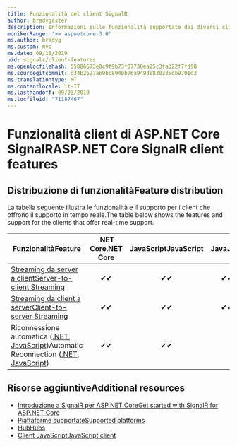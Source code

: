 ```yaml
---
title: Funzionalità del client SignalR
author: bradygaster
description: Informazioni sulle funzionalità supportate dai diversi client di ASP.NET Core SignalR.
monikerRange: '>= aspnetcore-3.0'
ms.author: bradyg
ms.custom: mvc
ms.date: 09/18/2019
uid: signalr/client-features
ms.openlocfilehash: 55086673e0c9f9b73f07730ea25c3fa322f7fd98
ms.sourcegitcommit: d34b2627a69bc8940b76a949de830335db9701d3
ms.translationtype: MT
ms.contentlocale: it-IT
ms.lasthandoff: 09/23/2019
ms.locfileid: "71187467"
---
```

# <a name="aspnet-core-signalr-client-features"></a><span data-ttu-id="96476-103">Funzionalità client di ASP.NET Core SignalR</span><span class="sxs-lookup"><span data-stu-id="96476-103">ASP.NET Core SignalR client features</span></span>

## <a name="feature-distribution"></a><span data-ttu-id="96476-104">Distribuzione di funzionalità</span><span class="sxs-lookup"><span data-stu-id="96476-104">Feature distribution</span></span>

<span data-ttu-id="96476-105">La tabella seguente illustra le funzionalità e il supporto per i client che offrono il supporto in tempo reale.</span><span class="sxs-lookup"><span data-stu-id="96476-105">The table below shows the features and support for the clients that offer real-time support.</span></span>

| <span data-ttu-id="96476-106">Funzionalità</span><span class="sxs-lookup"><span data-stu-id="96476-106">Feature</span></span> | <span data-ttu-id="96476-107">.NET Core</span><span class="sxs-lookup"><span data-stu-id="96476-107">.NET Core</span></span> | <span data-ttu-id="96476-108">JavaScript</span><span class="sxs-lookup"><span data-stu-id="96476-108">JavaScript</span></span> | <span data-ttu-id="96476-109">Java</span><span class="sxs-lookup"><span data-stu-id="96476-109">Java</span></span> |
| ---- | :-: | :-: | :-: |
| [<span data-ttu-id="96476-110">Streaming da server a client</span><span class="sxs-lookup"><span data-stu-id="96476-110">Server-to-client Streaming</span></span>](xref:signalr/streaming)          |<span data-ttu-id="96476-111">✔</span><span class="sxs-lookup"><span data-stu-id="96476-111">✔</span></span>|<span data-ttu-id="96476-112">✔</span><span class="sxs-lookup"><span data-stu-id="96476-112">✔</span></span>|<span data-ttu-id="96476-113">✔</span><span class="sxs-lookup"><span data-stu-id="96476-113">✔</span></span>|
| [<span data-ttu-id="96476-114">Streaming da client a server</span><span class="sxs-lookup"><span data-stu-id="96476-114">Client-to-server Streaming</span></span>](xref:signalr/streaming)          |<span data-ttu-id="96476-115">✔</span><span class="sxs-lookup"><span data-stu-id="96476-115">✔</span></span>|<span data-ttu-id="96476-116">✔</span><span class="sxs-lookup"><span data-stu-id="96476-116">✔</span></span>|<span data-ttu-id="96476-117">✔</span><span class="sxs-lookup"><span data-stu-id="96476-117">✔</span></span>|
| <span data-ttu-id="96476-118">Riconnessione automatica ([.NET](/aspnet/core/signalr/dotnet-client?view=aspnetcore-3.0&tabs=visual-studio#handle-lost-connection), [JavaScript](/aspnet/core/signalr/javascript-client?view=aspnetcore-3.0#reconnect-clients))</span><span class="sxs-lookup"><span data-stu-id="96476-118">Automatic Reconnection ([.NET](/aspnet/core/signalr/dotnet-client?view=aspnetcore-3.0&tabs=visual-studio#handle-lost-connection), [JavaScript](/aspnet/core/signalr/javascript-client?view=aspnetcore-3.0#reconnect-clients))</span></span>          |<span data-ttu-id="96476-119">✔</span><span class="sxs-lookup"><span data-stu-id="96476-119">✔</span></span>|<span data-ttu-id="96476-120">✔</span><span class="sxs-lookup"><span data-stu-id="96476-120">✔</span></span>| |

## <a name="additional-resources"></a><span data-ttu-id="96476-121">Risorse aggiuntive</span><span class="sxs-lookup"><span data-stu-id="96476-121">Additional resources</span></span>

* [<span data-ttu-id="96476-122">Introduzione a SignalR per ASP.NET Core</span><span class="sxs-lookup"><span data-stu-id="96476-122">Get started with SignalR for ASP.NET Core</span></span>](xref:tutorials/signalr)
* [<span data-ttu-id="96476-123">Piattaforme supportate</span><span class="sxs-lookup"><span data-stu-id="96476-123">Supported platforms</span></span>](xref:signalr/supported-platforms)
* [<span data-ttu-id="96476-124">Hub</span><span class="sxs-lookup"><span data-stu-id="96476-124">Hubs</span></span>](xref:signalr/hubs)
* [<span data-ttu-id="96476-125">Client JavaScript</span><span class="sxs-lookup"><span data-stu-id="96476-125">JavaScript client</span></span>](xref:signalr/javascript-client)
